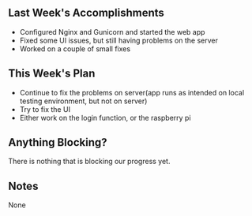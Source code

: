 ## Last Week's Accomplishments
- Configured Nginx and Gunicorn and started the web app
- Fixed some UI issues, but still having problems on the server
- Worked on a couple of small fixes

## This Week's Plan
- Continue to fix the problems on server(app runs as intended on local testing environment, but not on server)
- Try to fix the UI
- Either work on the login function, or the raspberry pi


## Anything Blocking?

There is nothing that is blocking our progress yet.

## Notes

None
